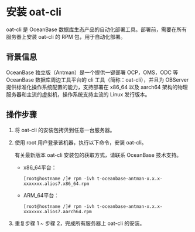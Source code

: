 # 安装 oat-cli

oat-cli 是 OceanBase 数据库生态产品的自动化部署工具。部署前，需要在所有服务器上安装 oat-cli 的 RPM 包，用于自动化部署。

## 背景信息

OceanBase 独立版（Antman）是一个提供一键部署 OCP，OMS，ODC 等 OceanBase 数据库周边工具平台的 cli 工具（简称：oat-cli），并且为 OBServer 提供标准化操作系统配置的能力，支持部署在 x86_64 以及 aarch64 架构的物理服务器和主流的虚拟机，操作系统支持主流的 Linux 发行版本。

## 操作步骤

1. 将 oat-cli 的安装包拷贝到任意一台服务器。

2. 使用 root 用户登录该机器，执行以下命令，安装 oat-cli。

   有关最新版本 oat-cli 安装包的获取方式，请联系 OceanBase 技术支持。

   * x86_64平台：

      ```shell
      [root@hostname /]# rpm -ivh t-oceanbase-antman-x.x.x-xxxxxxx.alios7.x86_64.rpm
      ```

   * ARM_64平台：

      ```shell
      [root@hostname /]# rpm -ivh t-oceanbase-antman-x.x.x-xxxxxxx.alios7.aarch64.rpm
      ```

3. 重复步骤 1 \~ 步骤 2，完成所有服务器上 oat-cli 的安装。
